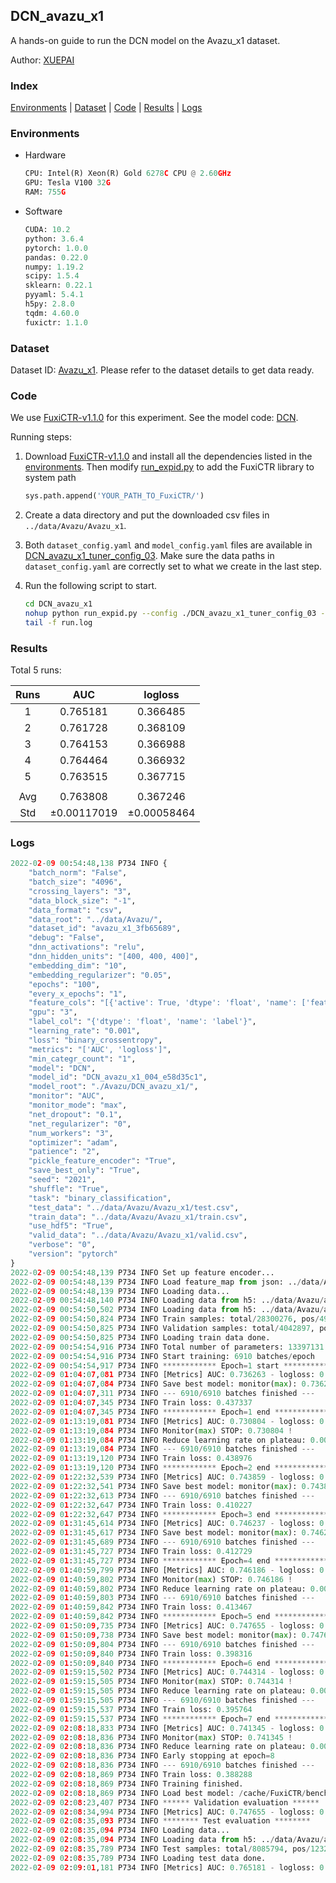 ## DCN_avazu_x1

A hands-on guide to run the DCN model on the Avazu_x1 dataset.

Author: [XUEPAI](https://github.com/xue-pai)

### Index
[Environments](#Environments) | [Dataset](#Dataset) | [Code](#Code) | [Results](#Results) | [Logs](#Logs)

### Environments
+ Hardware

  ```python
  CPU: Intel(R) Xeon(R) Gold 6278C CPU @ 2.60GHz
  GPU: Tesla V100 32G
  RAM: 755G

  ```

+ Software

  ```python
  CUDA: 10.2
  python: 3.6.4
  pytorch: 1.0.0
  pandas: 0.22.0
  numpy: 1.19.2
  scipy: 1.5.4
  sklearn: 0.22.1
  pyyaml: 5.4.1
  h5py: 2.8.0
  tqdm: 4.60.0
  fuxictr: 1.1.0

  ```

### Dataset
Dataset ID: [Avazu_x1](https://github.com/openbenchmark/BARS/blob/master/ctr_prediction/datasets/Avazu/README.md#Avazu_x1). Please refer to the dataset details to get data ready.

### Code

We use [FuxiCTR-v1.1.0](https://github.com/xue-pai/FuxiCTR/tree/v1.1.0) for this experiment. See the model code: [DCN](https://github.com/xue-pai/FuxiCTR/blob/v1.1.0/fuxictr/pytorch/models/DCN.py).

Running steps:

1. Download [FuxiCTR-v1.1.0](https://github.com/xue-pai/FuxiCTR/archive/refs/tags/v1.1.0.zip) and install all the dependencies listed in the [environments](#environments). Then modify [run_expid.py](./run_expid.py#L5) to add the FuxiCTR library to system path
    
    ```python
    sys.path.append('YOUR_PATH_TO_FuxiCTR/')
    ```

2. Create a data directory and put the downloaded csv files in `../data/Avazu/Avazu_x1`.

3. Both `dataset_config.yaml` and `model_config.yaml` files are available in [DCN_avazu_x1_tuner_config_03](./DCN_avazu_x1_tuner_config_03). Make sure the data paths in `dataset_config.yaml` are correctly set to what we create in the last step.

4. Run the following script to start.

    ```bash
    cd DCN_avazu_x1
    nohup python run_expid.py --config ./DCN_avazu_x1_tuner_config_03 --expid DCN_avazu_x1_004_e58d35c1 --gpu 0 > run.log &
    tail -f run.log
    ```

### Results

Total 5 runs:

| Runs | AUC | logloss  |
|:--------------------:|:--------------------:|:--------------------:|
| 1 | 0.765181 | 0.366485  |
| 2 | 0.761728 | 0.368109  |
| 3 | 0.764153 | 0.366988  |
| 4 | 0.764464 | 0.366932  |
| 5 | 0.763515 | 0.367715  |
| | | | 
| Avg | 0.763808 | 0.367246 |
| Std | &#177;0.00117019 | &#177;0.00058464 |


### Logs
```python
2022-02-09 00:54:48,138 P734 INFO {
    "batch_norm": "False",
    "batch_size": "4096",
    "crossing_layers": "3",
    "data_block_size": "-1",
    "data_format": "csv",
    "data_root": "../data/Avazu/",
    "dataset_id": "avazu_x1_3fb65689",
    "debug": "False",
    "dnn_activations": "relu",
    "dnn_hidden_units": "[400, 400, 400]",
    "embedding_dim": "10",
    "embedding_regularizer": "0.05",
    "epochs": "100",
    "every_x_epochs": "1",
    "feature_cols": "[{'active': True, 'dtype': 'float', 'name': ['feat_1', 'feat_2', 'feat_3', 'feat_4', 'feat_5', 'feat_6', 'feat_7', 'feat_8', 'feat_9', 'feat_10', 'feat_11', 'feat_12', 'feat_13', 'feat_14', 'feat_15', 'feat_16', 'feat_17', 'feat_18', 'feat_19', 'feat_20', 'feat_21', 'feat_22'], 'type': 'categorical'}]",
    "gpu": "3",
    "label_col": "{'dtype': 'float', 'name': 'label'}",
    "learning_rate": "0.001",
    "loss": "binary_crossentropy",
    "metrics": "['AUC', 'logloss']",
    "min_categr_count": "1",
    "model": "DCN",
    "model_id": "DCN_avazu_x1_004_e58d35c1",
    "model_root": "./Avazu/DCN_avazu_x1/",
    "monitor": "AUC",
    "monitor_mode": "max",
    "net_dropout": "0.1",
    "net_regularizer": "0",
    "num_workers": "3",
    "optimizer": "adam",
    "patience": "2",
    "pickle_feature_encoder": "True",
    "save_best_only": "True",
    "seed": "2021",
    "shuffle": "True",
    "task": "binary_classification",
    "test_data": "../data/Avazu/Avazu_x1/test.csv",
    "train_data": "../data/Avazu/Avazu_x1/train.csv",
    "use_hdf5": "True",
    "valid_data": "../data/Avazu/Avazu_x1/valid.csv",
    "verbose": "0",
    "version": "pytorch"
}
2022-02-09 00:54:48,139 P734 INFO Set up feature encoder...
2022-02-09 00:54:48,139 P734 INFO Load feature_map from json: ../data/Avazu/avazu_x1_3fb65689/feature_map.json
2022-02-09 00:54:48,139 P734 INFO Loading data...
2022-02-09 00:54:48,140 P734 INFO Loading data from h5: ../data/Avazu/avazu_x1_3fb65689/train.h5
2022-02-09 00:54:50,502 P734 INFO Loading data from h5: ../data/Avazu/avazu_x1_3fb65689/valid.h5
2022-02-09 00:54:50,824 P734 INFO Train samples: total/28300276, pos/4953382, neg/23346894, ratio/17.50%, blocks/1
2022-02-09 00:54:50,825 P734 INFO Validation samples: total/4042897, pos/678699, neg/3364198, ratio/16.79%, blocks/1
2022-02-09 00:54:50,825 P734 INFO Loading train data done.
2022-02-09 00:54:54,916 P734 INFO Total number of parameters: 13397131.
2022-02-09 00:54:54,916 P734 INFO Start training: 6910 batches/epoch
2022-02-09 00:54:54,917 P734 INFO ************ Epoch=1 start ************
2022-02-09 01:04:07,081 P734 INFO [Metrics] AUC: 0.736263 - logloss: 0.401565
2022-02-09 01:04:07,084 P734 INFO Save best model: monitor(max): 0.736263
2022-02-09 01:04:07,311 P734 INFO --- 6910/6910 batches finished ---
2022-02-09 01:04:07,345 P734 INFO Train loss: 0.437337
2022-02-09 01:04:07,345 P734 INFO ************ Epoch=1 end ************
2022-02-09 01:13:19,081 P734 INFO [Metrics] AUC: 0.730804 - logloss: 0.404337
2022-02-09 01:13:19,084 P734 INFO Monitor(max) STOP: 0.730804 !
2022-02-09 01:13:19,084 P734 INFO Reduce learning rate on plateau: 0.000100
2022-02-09 01:13:19,084 P734 INFO --- 6910/6910 batches finished ---
2022-02-09 01:13:19,120 P734 INFO Train loss: 0.438976
2022-02-09 01:13:19,120 P734 INFO ************ Epoch=2 end ************
2022-02-09 01:22:32,539 P734 INFO [Metrics] AUC: 0.743859 - logloss: 0.398189
2022-02-09 01:22:32,541 P734 INFO Save best model: monitor(max): 0.743859
2022-02-09 01:22:32,613 P734 INFO --- 6910/6910 batches finished ---
2022-02-09 01:22:32,647 P734 INFO Train loss: 0.410227
2022-02-09 01:22:32,647 P734 INFO ************ Epoch=3 end ************
2022-02-09 01:31:45,614 P734 INFO [Metrics] AUC: 0.746237 - logloss: 0.397325
2022-02-09 01:31:45,617 P734 INFO Save best model: monitor(max): 0.746237
2022-02-09 01:31:45,689 P734 INFO --- 6910/6910 batches finished ---
2022-02-09 01:31:45,727 P734 INFO Train loss: 0.412729
2022-02-09 01:31:45,727 P734 INFO ************ Epoch=4 end ************
2022-02-09 01:40:59,799 P734 INFO [Metrics] AUC: 0.746186 - logloss: 0.396691
2022-02-09 01:40:59,802 P734 INFO Monitor(max) STOP: 0.746186 !
2022-02-09 01:40:59,802 P734 INFO Reduce learning rate on plateau: 0.000010
2022-02-09 01:40:59,803 P734 INFO --- 6910/6910 batches finished ---
2022-02-09 01:40:59,842 P734 INFO Train loss: 0.413467
2022-02-09 01:40:59,842 P734 INFO ************ Epoch=5 end ************
2022-02-09 01:50:09,735 P734 INFO [Metrics] AUC: 0.747655 - logloss: 0.395564
2022-02-09 01:50:09,738 P734 INFO Save best model: monitor(max): 0.747655
2022-02-09 01:50:09,804 P734 INFO --- 6910/6910 batches finished ---
2022-02-09 01:50:09,840 P734 INFO Train loss: 0.398316
2022-02-09 01:50:09,840 P734 INFO ************ Epoch=6 end ************
2022-02-09 01:59:15,502 P734 INFO [Metrics] AUC: 0.744314 - logloss: 0.397735
2022-02-09 01:59:15,505 P734 INFO Monitor(max) STOP: 0.744314 !
2022-02-09 01:59:15,505 P734 INFO Reduce learning rate on plateau: 0.000001
2022-02-09 01:59:15,505 P734 INFO --- 6910/6910 batches finished ---
2022-02-09 01:59:15,537 P734 INFO Train loss: 0.395764
2022-02-09 01:59:15,537 P734 INFO ************ Epoch=7 end ************
2022-02-09 02:08:18,833 P734 INFO [Metrics] AUC: 0.741345 - logloss: 0.399801
2022-02-09 02:08:18,836 P734 INFO Monitor(max) STOP: 0.741345 !
2022-02-09 02:08:18,836 P734 INFO Reduce learning rate on plateau: 0.000001
2022-02-09 02:08:18,836 P734 INFO Early stopping at epoch=8
2022-02-09 02:08:18,836 P734 INFO --- 6910/6910 batches finished ---
2022-02-09 02:08:18,869 P734 INFO Train loss: 0.388288
2022-02-09 02:08:18,869 P734 INFO Training finished.
2022-02-09 02:08:18,869 P734 INFO Load best model: /cache/FuxiCTR/benchmarks/Avazu/DCN_avazu_x1/avazu_x1_3fb65689/DCN_avazu_x1_004_e58d35c1.model
2022-02-09 02:08:23,407 P734 INFO ****** Validation evaluation ******
2022-02-09 02:08:34,994 P734 INFO [Metrics] AUC: 0.747655 - logloss: 0.395564
2022-02-09 02:08:35,093 P734 INFO ******** Test evaluation ********
2022-02-09 02:08:35,094 P734 INFO Loading data...
2022-02-09 02:08:35,094 P734 INFO Loading data from h5: ../data/Avazu/avazu_x1_3fb65689/test.h5
2022-02-09 02:08:35,789 P734 INFO Test samples: total/8085794, pos/1232985, neg/6852809, ratio/15.25%, blocks/1
2022-02-09 02:08:35,789 P734 INFO Loading test data done.
2022-02-09 02:09:01,181 P734 INFO [Metrics] AUC: 0.765181 - logloss: 0.366485

```
